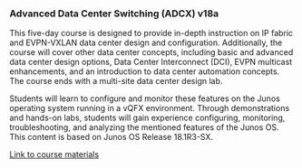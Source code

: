 ### Advanced Data Center Switching (ADCX) v18a

This five-day course is designed to provide in-depth instruction on IP fabric and EVPN-VXLAN data center design and configuration. Additionally, the course will cover other data center concepts, including basic and advanced data center design options, Data Center Interconnect (DCI), EVPN multicast enhancements, and an introduction to data center automation concepts. The course ends with a multi-site data center design lab. 

Students will learn to configure and monitor these features on the Junos operating system running in a vQFX environment. Through demonstrations and hands-on labs, students will gain experience configuring, monitoring, troubleshooting, and analyzing the mentioned features of the Junos OS. This content is based on Junos OS Release 18.1R3-SX.

[Link to course materials](https://drive.google.com/drive/folders/1C7RHkzH4rlNLJ311numGsONl7mURh8Vi?usp=sharing)